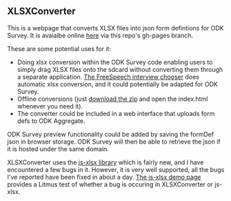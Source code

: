 XLSXConverter
-------------

This is a webpage that converts XLSX files into json form defintions for ODK Survey.
It is avaialbe online [here](http://uw-ictd.github.com/XLSXConverter/) via this repo's gh-pages branch.

These are some potential uses for it:

- Doing xlsx conversion within the ODK Survey code enabling users to simply drag XLSX files onto the sdcard
without converting them through a separate application.
[The FreeSpeech interview chooser](https://github.com/UW-ICTD/FreeSpeech/blob/master/boilerplate/chooserMain.js)
does automatic xlsx conversion, and it could potentially be adapted for ODK Survey.
- Offline conversions (just [download the zip](https://github.com/UW-ICTD/XLSXConverter/archive/gh-pages.zip) and open the index.html whenever you need it).
- The converter could be included in a web interface that uploads form defs to ODK Aggregate.

ODK Survey preview functionality could be added by saving the formDef json in browser storage.
ODK Survey will then be able to retrieve the json if it is hosted under the same domain.

XLSXConverter uses the [js-xlsx library](https://github.com/Niggler/js-xlsx) which is fairly new,
and I have encountered a few bugs in it. However, it is very well supported,
all the bugs I've reported have been fixed in about a day.
[The js-xlsx demo page](http://niggler.github.com/js-xlsx/)
provides a Litmus test of whether a bug is occuring in XLSXConverter or js-xlsx.
